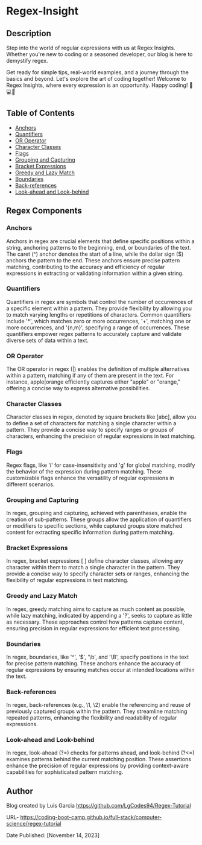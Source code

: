 
  # Regex-Insight  
  
  ## Description
  Step into the world of regular expressions with us at Regex Insights. Whether you're new to coding or a seasoned developer, our blog is here to demystify regex.

Get ready for simple tips, real-world examples, and a journey through the basics and beyond. Let's explore the art of coding together! Welcome to Regex Insights, where every expression is an opportunity. Happy coding! 🚀💻🎨
  
  ## Table of Contents
  - [Anchors](#anchors)
  - [Quantifiers](#quantifiers)
- [OR Operator](#or-operator)
- [Character Classes](#character-classes)
- [Flags](#flags)
- [Grouping and Capturing](#grouping-and-capturing)
- [Bracket Expressions](#bracket-expressions)
- [Greedy and Lazy Match](#greedy-and-lazy-match)
- [Boundaries](#boundaries)
- [Back-references](#back-references)
- [Look-ahead and Look-behind](#look-ahead-and-look-behind)
  
 ## Regex Components

### Anchors

Anchors in regex are crucial elements that define specific positions within a string, anchoring patterns to the beginning, end, or boundaries of the text. The caret (^) anchor denotes the start of a line, while the dollar sign ($) anchors the pattern to the end. These anchors ensure precise pattern matching, contributing to the accuracy and efficiency of regular expressions in extracting or validating information within a given string.

### Quantifiers

Quantifiers in regex are symbols that control the number of occurrences of a specific element within a pattern. They provide flexibility by allowing you to match varying lengths or repetitions of characters. Common quantifiers include '*', which matches zero or more occurrences, '+', matching one or more occurrences, and '{n,m}', specifying a range of occurrences. These quantifiers empower regex patterns to accurately capture and validate diverse sets of data within a text.

### OR Operator

The OR operator in regex (|) enables the definition of multiple alternatives within a pattern, matching if any of them are present in the text. For instance, apple|orange efficiently captures either "apple" or "orange," offering a concise way to express alternative possibilities.

### Character Classes

Character classes in regex, denoted by square brackets like [abc], allow you to define a set of characters for matching a single character within a pattern. They provide a concise way to specify ranges or groups of characters, enhancing the precision of regular expressions in text matching.

### Flags

Regex flags, like 'i' for case-insensitivity and 'g' for global matching, modify the behavior of the expression during pattern matching. These customizable flags enhance the versatility of regular expressions in different scenarios.

### Grouping and Capturing

In regex, grouping and capturing, achieved with parentheses, enable the creation of sub-patterns. These groups allow the application of quantifiers or modifiers to specific sections, while captured groups store matched content for extracting specific information during pattern matching.

### Bracket Expressions

In regex, bracket expressions [ ] define character classes, allowing any character within them to match a single character in the pattern. They provide a concise way to specify character sets or ranges, enhancing the flexibility of regular expressions in text matching.

### Greedy and Lazy Match

In regex, greedy matching aims to capture as much content as possible, while lazy matching, indicated by appending a '?', seeks to capture as little as necessary. These approaches control how patterns capture content, ensuring precision in regular expressions for efficient text processing.

### Boundaries

In regex, boundaries, like '^', '$', '\b', and '\B', specify positions in the text for precise pattern matching. These anchors enhance the accuracy of regular expressions by ensuring matches occur at intended locations within the text.

### Back-references

In regex, back-references (e.g., \1, \2) enable the referencing and reuse of previously captured groups within the pattern. They streamline matching repeated patterns, enhancing the flexibility and readability of regular expressions.

### Look-ahead and Look-behind

In regex, look-ahead (?=) checks for patterns ahead, and look-behind (?<=) examines patterns behind the current matching position. These assertions enhance the precision of regular expressions by providing context-aware capabilities for sophisticated pattern matching.

## Author

Blog created by Luis Garcia
https://github.com/LgCodes94/Regex-Tutorial

URL- https://coding-boot-camp.github.io/full-stack/computer-science/regex-tutorial

Date Published: [November 14, 2023]
